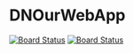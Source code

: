 # DNOurWebApp
[![Board Status](https://gessessew.visualstudio.com/d627414d-9d42-4ea3-9022-8da42f0ced2c/b263b283-edc6-4628-b239-ba5bcd497e8b/_apis/work/boardbadge/aef0918e-566c-4260-8405-bf5b3224750f)](https://gessessew.visualstudio.com/d627414d-9d42-4ea3-9022-8da42f0ced2c/_boards/board/t/b263b283-edc6-4628-b239-ba5bcd497e8b/Microsoft.RequirementCategory/)
[![Board Status](https://ourwebcompany.visualstudio.com/e4a1be3b-ba9c-4280-b936-35df5cd4cff6/f3ed9c57-9189-4844-9d90-a8fedf568daf/_apis/work/boardbadge/f568ab36-e982-4b12-92a9-c5af0f26670e?columnOptions=1)](https://ourwebcompany.visualstudio.com/e4a1be3b-ba9c-4280-b936-35df5cd4cff6/_boards/board/t/f3ed9c57-9189-4844-9d90-a8fedf568daf/Microsoft.RequirementCategory/)
